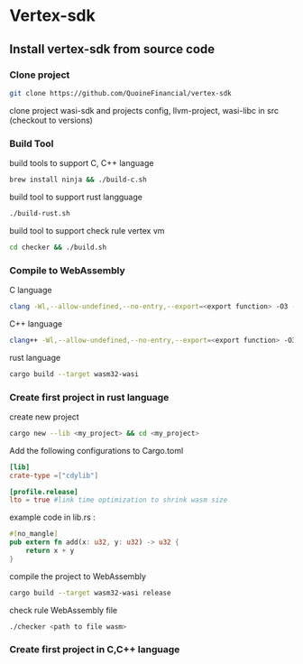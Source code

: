 # Vertex-sdk
## Install vertex-sdk from source code
### Clone project
```bash
git clone https://github.com/QuoineFinancial/vertex-sdk
```
clone project wasi-sdk and projects config, llvm-project, wasi-libc in src (checkout to versions)
### Build Tool
build tools to support C, C++ language
```bash
brew install ninja && ./build-c.sh
```
build tool to support rust langguage
```bash
./build-rust.sh
```
build tool to support check rule vertex vm
```bash
cd checker && ./build.sh
```
### Compile to WebAssembly
C language
```bash
clang -Wl,--allow-undefined,--no-entry,--export=<export function> -O3 -s -o <file .wasm> <file .c>
```
 C++ language
```bash
clang++ -Wl,--allow-undefined,--no-entry,--export=<export function> -O3 -s -o <file .wasm> <file .c>
```
rust language
```bash
cargo build --target wasm32-wasi
```
### Create first project in rust language
create new project
```bash
cargo new --lib <my_project> && cd <my_project>
```
Add the following configurations to Cargo.toml
```toml
[lib]
crate-type =["cdylib"]

[profile.release]
lto = true #link time optimization to shrink wasm size
```
example code in lib.rs :
```rust
#[no_mangle]
pub extern fn add(x: u32, y: u32) -> u32 {
    return x + y
}
```
compile the project to WebAssembly
```bash
cargo build --target wasm32-wasi release
```
check rule WebAssembly file
```bash
./checker <path to file wasm>
```
### Create first project in C,C++ language